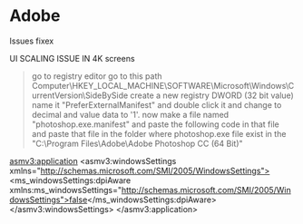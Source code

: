 # Adobe
Issues fixex

UI SCALING ISSUE IN 4K screens

> go to registry editor
> go to this path Computer\HKEY_LOCAL_MACHINE\SOFTWARE\Microsoft\Windows\CurrentVersion\SideBySide
> create a new registry DWORD (32 bit value)
> name it "PreferExternalManifest" and double click it and change to decimal and value data to '1'.
> now make a file named "photoshop.exe.manifest" and paste the following code in that file and paste that file in the folder where photoshop.exe file exist in the 
"C:\Program Files\Adobe\Adobe Photoshop CC (64 Bit)"




<?xml version="1.0" encoding="UTF-8" standalone="yes"?>

<assembly xmlns="urn:schemas-microsoft-com:asm.v1" manifestVersion="1.0" xmlns:asmv3="urn:schemas-microsoft-com:asm.v3">

<dependency>
  <dependentAssembly>
    <assemblyIdentity
      type="win32"
      name="Microsoft.Windows.Common-Controls"
      version="6.0.0.0" processorArchitecture="*"
      publicKeyToken="6595b64144ccf1df"
      language="*">
    </assemblyIdentity>
  </dependentAssembly>
</dependency>

<dependency>
  <dependentAssembly>
    <assemblyIdentity
      type="win32"
      name="Microsoft.VC90.CRT"
      version="9.0.21022.8"
      processorArchitecture="amd64"
      publicKeyToken="1fc8b3b9a1e18e3b">
    </assemblyIdentity>
  </dependentAssembly>
</dependency>

<trustInfo xmlns="urn:schemas-microsoft-com:asm.v3">
  <security>
    <requestedPrivileges>
      <requestedExecutionLevel
        level="asInvoker"
        uiAccess="false"/>
    </requestedPrivileges>
  </security>
</trustInfo>

<asmv3:application>
  <asmv3:windowsSettings xmlns="http://schemas.microsoft.com/SMI/2005/WindowsSettings">
    <ms_windowsSettings:dpiAware xmlns:ms_windowsSettings="http://schemas.microsoft.com/SMI/2005/WindowsSettings">false</ms_windowsSettings:dpiAware>
  </asmv3:windowsSettings>
</asmv3:application>

</assembly>
